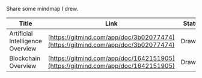 
Share some mindmap I drew.

|Title|Link|Status|
|--|--|--|
|Artificial Intelligence Overview|[https://gitmind.com/app/doc/3b02077474](https://gitmind.com/app/doc/3b02077474)|Drawing|
|Blockchain Overview|[https://gitmind.com/app/doc/1642151905](https://gitmind.com/app/doc/1642151905)|Drawing|


